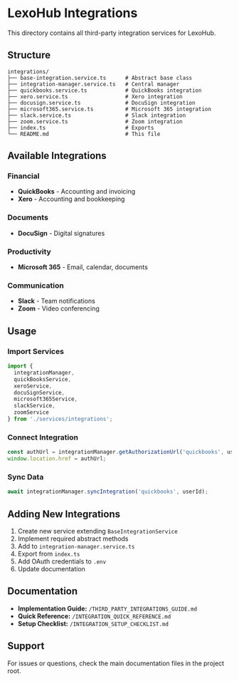 # LexoHub Integrations

This directory contains all third-party integration services for LexoHub.

## Structure

```
integrations/
├── base-integration.service.ts      # Abstract base class
├── integration-manager.service.ts   # Central manager
├── quickbooks.service.ts            # QuickBooks integration
├── xero.service.ts                  # Xero integration
├── docusign.service.ts              # DocuSign integration
├── microsoft365.service.ts          # Microsoft 365 integration
├── slack.service.ts                 # Slack integration
├── zoom.service.ts                  # Zoom integration
├── index.ts                         # Exports
└── README.md                        # This file
```

## Available Integrations

### Financial
- **QuickBooks** - Accounting and invoicing
- **Xero** - Accounting and bookkeeping

### Documents
- **DocuSign** - Digital signatures

### Productivity
- **Microsoft 365** - Email, calendar, documents

### Communication
- **Slack** - Team notifications
- **Zoom** - Video conferencing

## Usage

### Import Services
```typescript
import {
  integrationManager,
  quickBooksService,
  xeroService,
  docuSignService,
  microsoft365Service,
  slackService,
  zoomService
} from './services/integrations';
```

### Connect Integration
```typescript
const authUrl = integrationManager.getAuthorizationUrl('quickbooks', userId);
window.location.href = authUrl;
```

### Sync Data
```typescript
await integrationManager.syncIntegration('quickbooks', userId);
```

## Adding New Integrations

1. Create new service extending `BaseIntegrationService`
2. Implement required abstract methods
3. Add to `integration-manager.service.ts`
4. Export from `index.ts`
5. Add OAuth credentials to `.env`
6. Update documentation

## Documentation

- **Implementation Guide:** `/THIRD_PARTY_INTEGRATIONS_GUIDE.md`
- **Quick Reference:** `/INTEGRATION_QUICK_REFERENCE.md`
- **Setup Checklist:** `/INTEGRATION_SETUP_CHECKLIST.md`

## Support

For issues or questions, check the main documentation files in the project root.

